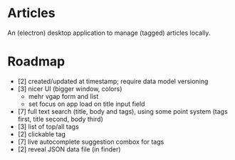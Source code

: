 # Articles

An (electron) desktop application to manage (tagged) articles locally.

# Roadmap

* [2] created/updated at timestamp; require data model versioning
* [3] nicer UI (bigger window, colors)
    * mehr vgap form and list
    * set focus on app load on title input field
* [7] full text search (title, body and tags), using some point system (tags first, title second, body third)
* [3] list of top/all tags
* [2] clickable tag
* [7] live autocomplete suggestion combox for tags
* [2] reveal JSON data file (in finder)